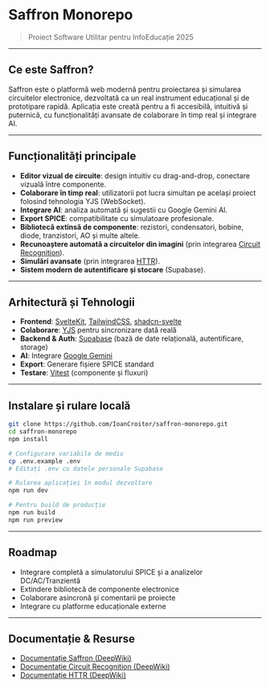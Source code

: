 # Saffron Monorepo

> Proiect Software Utilitar pentru InfoEducație 2025

---

## Ce este Saffron?

Saffron este o platformă web modernă pentru proiectarea și simularea circuitelor electronice, dezvoltată ca un real instrument educațional și de prototipare rapidă. Aplicația este creată pentru a fi accesibilă, intuitivă și puternică, cu funcționalități avansate de colaborare în timp real și integrare AI.

---

## Funcționalități principale

- **Editor vizual de circuite**: design intuitiv cu drag-and-drop, conectare vizuală între componente.
- **Colaborare în timp real**: utilizatorii pot lucra simultan pe același proiect folosind tehnologia YJS (WebSocket).
- **Integrare AI**: analiza automată și sugestii cu Google Gemini AI.
- **Export SPICE**: compatibilitate cu simulatoare profesionale.
- **Bibliotecă extinsă de componente**: rezistori, condensatori, bobine, diode, tranzistori, AO și multe altele.
- **Recunoaștere automată a circuitelor din imagini** (prin integrarea [Circuit Recognition](https://deepwiki.com/IoanCroitor/circuitrecognition/)).
- **Simulări avansate** (prin integrarea [HTTR](https://deepwiki.com/IoanCroitor/HTTR)).
- **Sistem modern de autentificare și stocare** (Supabase).

---

## Arhitectură și Tehnologii

- **Frontend**: [SvelteKit](https://kit.svelte.dev/), [TailwindCSS](https://tailwindcss.com/), [shadcn-svelte](https://ui.shadcn.com/)
- **Colaborare**: [YJS](https://yjs.dev/) pentru sincronizare dată reală
- **Backend & Auth**: [Supabase](https://supabase.com/) (bază de date relațională, autentificare, storage)
- **AI**: Integrare [Google Gemini](https://deepmind.google/technologies/gemini/)
- **Export**: Generare fișiere SPICE standard
- **Testare**: [Vitest](https://vitest.dev/) (componente și fluxuri)

---

## Instalare și rulare locală

```bash
git clone https://github.com/IoanCroitor/saffron-monorepo.git
cd saffron-monorepo
npm install

# Configurare variabile de mediu
cp .env.example .env
# Editați .env cu datele personale Supabase

# Rularea aplicației în modul dezvoltare
npm run dev

# Pentru build de producție
npm run build
npm run preview
```

---

## Roadmap

- Integrare completă a simulatorului SPICE și a analizelor DC/AC/Tranzientă
- Extindere bibliotecă de componente electronice
- Colaborare asincronă și comentarii pe proiecte
- Integrare cu platforme educaționale externe

---

## Documentație & Resurse

- [Documentație Saffron (DeepWiki)](https://deepwiki.com/IoanCroitor/saffron-monorepo)
- [Documentație Circuit Recognition (DeepWiki)](https://deepwiki.com/IoanCroitor/circuitrecognition/)
- [Documentație HTTR (DeepWiki)](https://deepwiki.com/IoanCroitor/HTTR)


